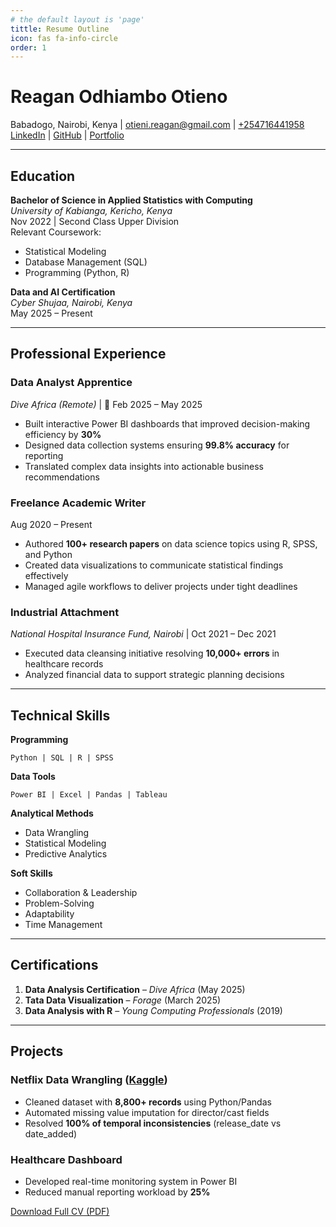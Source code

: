 ```yaml
---
# the default layout is 'page'
tittle: Resume Outline
icon: fas fa-info-circle
order: 1
---
```


# Reagan Odhiambo Otieno  
Babadogo, Nairobi, Kenya |  [otieni.reagan@gmail.com](mailto:otieni.reagan@gmail.com) |  [+254716441958](tel:+254716441958)  
 [LinkedIn](https://www.linkedin.com/in/reagan-otieno-441539351) |  [GitHub](https://github.com/reaganotienoO) |  [Portfolio](https://www.datascienceportfol.io/otienireagan)  

---

##  Education  
**Bachelor of Science in Applied Statistics with Computing**  
*University of Kabianga, Kericho, Kenya*  
 Nov 2022 | Second Class Upper Division  
 Relevant Coursework:  
- Statistical Modeling  
- Database Management (SQL)  
- Programming (Python, R)  

**Data and AI Certification**  
*Cyber Shujaa, Nairobi, Kenya*  
 May 2025 – Present  

---

##  Professional Experience  

### **Data Analyst Apprentice**  
*Dive Africa (Remote)* | 📅 Feb 2025 – May 2025  
- Built interactive Power BI dashboards that improved decision-making efficiency by **30%**  
- Designed data collection systems ensuring **99.8% accuracy** for reporting  
- Translated complex data insights into actionable business recommendations  

### **Freelance Academic Writer**  
Aug 2020 – Present  
- Authored **100+ research papers** on data science topics using R, SPSS, and Python  
- Created data visualizations to communicate statistical findings effectively  
- Managed agile workflows to deliver projects under tight deadlines  

### **Industrial Attachment**  
*National Hospital Insurance Fund, Nairobi* | Oct 2021 – Dec 2021  
- Executed data cleansing initiative resolving **10,000+ errors** in healthcare records  
- Analyzed financial data to support strategic planning decisions  

---

##  Technical Skills  
**Programming**  
```
Python | SQL | R | SPSS
```
**Data Tools**  
```
Power BI | Excel | Pandas | Tableau
```
**Analytical Methods**  
- Data Wrangling  
- Statistical Modeling  
- Predictive Analytics

**Soft Skills**
- Collaboration & Leadership
- Problem-Solving
- Adaptability
- Time Management

---

##  Certifications  
1. **Data Analysis Certification** – *Dive Africa* (May 2025)  
2. **Tata Data Visualization** – *Forage* (March 2025)  
3. **Data Analysis with R** – *Young Computing Professionals* (2019)  

---

##  Projects  
### Netflix Data Wrangling ([Kaggle](https://www.kaggle.com/code/reaganodhiambootieno/netflix-data-wrangling))  
- Cleaned dataset with **8,800+ records** using Python/Pandas  
- Automated missing value imputation for director/cast fields  
- Resolved **100% of temporal inconsistencies** (release_date vs date_added)  

### Healthcare Dashboard  
- Developed real-time monitoring system in Power BI  
- Reduced manual reporting workload by **25%**  



[Download Full CV (PDF)](/assets/Reagan_Odhiambo_cv.pdf)
